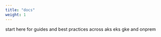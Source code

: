 ```yaml
---
title: "docs"
weight: 1
---
```


start here for guides and best practices across aks eks gke and onprem
